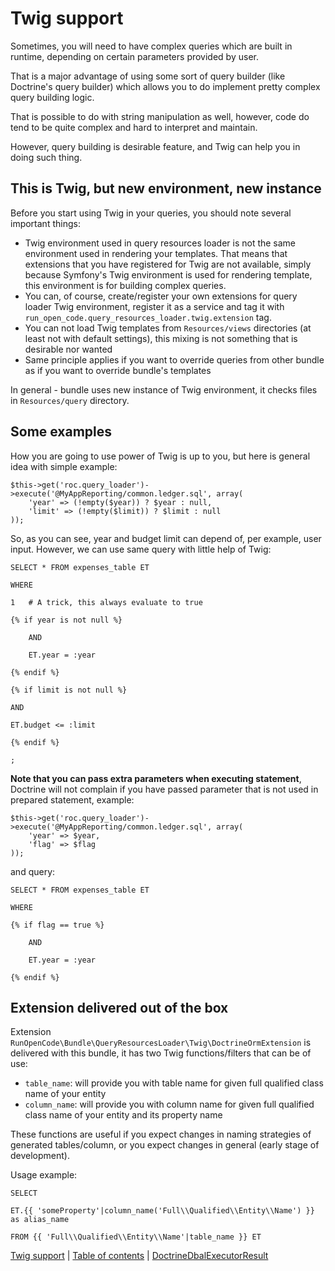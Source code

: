 # Twig support

Sometimes, you will need to have complex queries which are built in runtime,
depending on certain parameters provided by user.
 
That is a major advantage of using some sort of query builder (like 
Doctrine's query builder) which allows you to do implement pretty complex
query building logic. 

That is possible to do with string manipulation as well, however, code
do tend to be quite complex and hard to interpret and maintain.

However, query building is desirable feature, and Twig can help you
in doing such thing.

## This is Twig, but new environment, new instance

Before you start using Twig in your queries, you should note several important
things:

- Twig environment used in query resources loader is not the same environment
used in rendering your templates. That means that extensions that you have
registered for Twig are not available, simply because Symfony's Twig environment
is used for rendering template, this environment is for building complex 
queries.
- You can, of course, create/register your own extensions for query loader
Twig environment, register it as a service and tag it with 
`run_open_code.query_resources_loader.twig.extension` tag.
- You can not load Twig templates from `Resources/views` directories (at least
not with default settings), this mixing is not something that is desirable
nor wanted
- Same principle applies if you want to override queries from other bundle as
if you want to override bundle's templates

In general - bundle uses new instance of Twig environment, it checks 
files in `Resources/query` directory.

## Some examples

How you are going to use power of Twig is up to you, but here is general 
idea with simple example:


    $this->get('roc.query_loader')->execute('@MyAppReporting/common.ledger.sql', array(
        'year' => (!empty($year)) ? $year : null,
        'limit' => (!empty($limit)) ? $limit : null
    ));
    
So, as you can see, year and budget limit can depend of, per example, user
input. However, we can use same query with little help of Twig:    
    
    SELECT * FROM expenses_table ET
    
    WHERE
    
    1   # A trick, this always evaluate to true
    
    {% if year is not null %}
    
        AND
    
        ET.year = :year
    
    {% endif %}
    
    {% if limit is not null %}
    
    AND
    
    ET.budget <= :limit
    
    {% endif %}
        
    ;
            
            
**Note that you can pass extra parameters when executing statement**, Doctrine
will not complain if you have passed parameter that is not used in prepared 
statement, example:

    $this->get('roc.query_loader')->execute('@MyAppReporting/common.ledger.sql', array(
        'year' => $year,
        'flag' => $flag
    ));
    
    
and query:
    
    SELECT * FROM expenses_table ET
    
    WHERE   
    
    {% if flag == true %}
    
        AND
    
        ET.year = :year
    
    {% endif %}    
    
## Extension delivered out of the box
    
Extension `RunOpenCode\Bundle\QueryResourcesLoader\Twig\DoctrineOrmExtension`
is delivered with this bundle, it has two Twig functions/filters that can be of use:
    
- `table_name`: will provide you with table name for given full qualified class
name of your entity
- `column_name`: will provide you with column name for given full qualified class
name of your entity and its property name
 
These functions are useful if you expect changes in naming strategies of 
generated tables/column, or you expect changes in general (early stage
of development). 

Usage example:

    SELECT 

    ET.{{ 'someProperty'|column_name('Full\\Qualified\\Entity\\Name') }} as alias_name
 
    FROM {{ 'Full\\Qualified\\Entity\\Name'|table_name }} ET
        

[Twig support](twig-support.md) | [Table of contents](index.md) | [DoctrineDbalExecutorResult](doctrine-dbal-executor-result.md)
 
